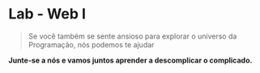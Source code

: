 # Lab - Web I

> Se você também se sente ansioso para explorar o universo da Programação, nós podemos te ajudar

**Junte-se a nós e vamos juntos aprender a descomplicar o complicado.**